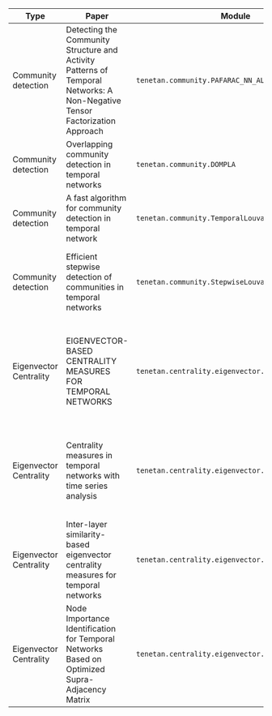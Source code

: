 | Type                   | Paper                                                                                                                      | Module                                             | Authors                                                            | DOI                                            |
|------------------------|----------------------------------------------------------------------------------------------------------------------------|----------------------------------------------------|--------------------------------------------------------------------|------------------------------------------------|
| Community detection    | Detecting the Community Structure and Activity Patterns of Temporal Networks: A Non-Negative Tensor Factorization Approach | `tenetan.community.PAFARAC_NN_ALS`                 | Laetita Gauvin, Andre Panisson, Ciro Cattuto                       | https://doi.org/10.1371/journal.pone.0086028   |
| Community detection    | Overlapping community detection in temporal networks                                                                       | `tenetan.community.DOMPLA`                         | Anupama Andagi, P. Suresh Varma                                    | https://doi.org/10.17485/ijst/2015/v8i31/70569 |
| Community detection    | A fast algorithm for community detection in temporal network                                                               | `tenetan.community.TemporalLouvain`                | Jialin He, Duanbing Chen                                           | https://doi.org/10.1016/j.physa.2015.02.069    |
| Community detection    | Efficient stepwise detection of communities in temporal networks                                                           | `tenetan.community.StepwiseLouvain`                | Jialin He, Duanbing Chen , Chongjing Sun, Yan Fu, Wenjun Li        | https://doi.org/10.1016/j.physa.2016.11.019    |
| Eigenvector Centrality | EIGENVECTOR-BASED CENTRALITY MEASURES FOR TEMPORAL NETWORKS                                                                | `tenetan.centrality.eigenvector.TaylorSupraMatrix` | Dane Taylor, Sean Myers, Aaron Clauset, Mason Porter, Peter Mucha  | https://doi.org/10.1137/16M1066142             |
| Eigenvector Centrality | Centrality measures in temporal networks with time series analysis                                                         | `tenetan.centrality.eigenvector.HuangSupraMatrix`  | Qiangjuan Huang, Chengli Zhao, Xue Zhang, Xioajie Wang, Dongyun Yi | https://doi.org/10.1209/0295-5075/118/36001    |
| Eigenvector Centrality | Inter-layer similarity-based eigenvector centrality measures for temporal networks                                         | `tenetan.centrality.eigenvector.YinSupraMatrix`    | Ran-ran Yin, Qiang Guo, Jian-Nan Yang, Jian-Guo Liu                | https://doi.org/10.1016/j.physa.2018.08.018    |
| Eigenvector Centrality | Node Importance Identification for Temporal Networks Based on Optimized Supra-Adjacency Matrix                             | `tenetan.centrality.eigenvector.LiuSupraMatrix`    | Rui Liu, Sheng Zhang, Donghui Zhang, Xuefeng Zhang, Xioaling Bao   | https://doi.org/10.3390/e24101391              |


